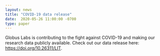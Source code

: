 ```yaml
---
layout: news
title: "COVID-19 data release"
date:  2020-05-26 11:00:00 -0700
type: paper
---
```

Globus Labs is contributing to the fight against COVID-19 and making our research data publicly available. Check out our data release here: https://doi.org/10.26311/LIT.
